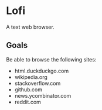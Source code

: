 # Lofi

A text web browser.

## Goals

Be able to browse the following sites:

- html.duckduckgo.com
- wikipedia.org
- stackoverflow.com
- github.com
- news.ycombinator.com
- reddit.com
